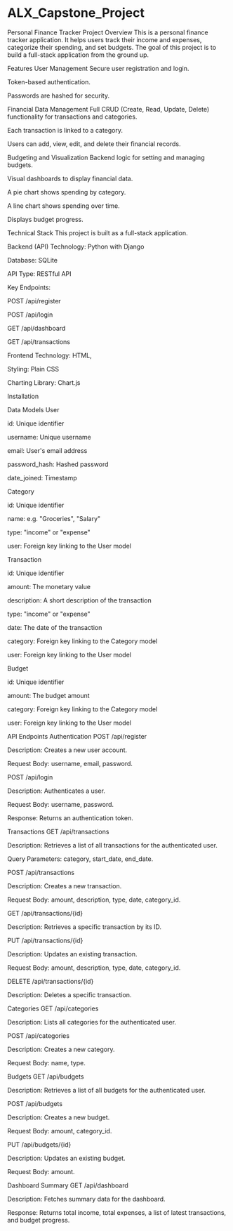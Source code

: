 # ALX_Capstone_Project

Personal Finance Tracker
Project Overview
This is a personal finance tracker application. It helps users track their income and expenses, categorize their spending, and set budgets. The goal of this project is to build a full-stack application from the ground up.

Features
User Management
Secure user registration and login.

Token-based authentication.

Passwords are hashed for security.

Financial Data Management
Full CRUD (Create, Read, Update, Delete) functionality for transactions and categories.

Each transaction is linked to a category.

Users can add, view, edit, and delete their financial records.

Budgeting and Visualization
Backend logic for setting and managing budgets.

Visual dashboards to display financial data.

A pie chart shows spending by category.

A line chart shows spending over time.

Displays budget progress.

Technical Stack
This project is built as a full-stack application.

Backend (API)
Technology: Python with Django

Database: SQLite

API Type: RESTful API

Key Endpoints:

POST /api/register

POST /api/login

GET /api/dashboard

GET /api/transactions

Frontend
Technology: HTML,

Styling: Plain CSS

Charting Library: Chart.js

Installation


Data Models
User

id: Unique identifier

username: Unique username

email: User's email address

password_hash: Hashed password

date_joined: Timestamp

Category

id: Unique identifier

name: e.g. "Groceries", "Salary"

type: "income" or "expense"

user: Foreign key linking to the User model

Transaction

id: Unique identifier

amount: The monetary value

description: A short description of the transaction

type: "income" or "expense"

date: The date of the transaction

category: Foreign key linking to the Category model

user: Foreign key linking to the User model

Budget

id: Unique identifier

amount: The budget amount

category: Foreign key linking to the Category model

user: Foreign key linking to the User model

API Endpoints
Authentication
POST /api/register

Description: Creates a new user account.

Request Body: username, email, password.

POST /api/login

Description: Authenticates a user.

Request Body: username, password.

Response: Returns an authentication token.

Transactions
GET /api/transactions

Description: Retrieves a list of all transactions for the authenticated user.

Query Parameters: category, start_date, end_date.

POST /api/transactions

Description: Creates a new transaction.

Request Body: amount, description, type, date, category_id.

GET /api/transactions/{id}

Description: Retrieves a specific transaction by its ID.

PUT /api/transactions/{id}

Description: Updates an existing transaction.

Request Body: amount, description, type, date, category_id.

DELETE /api/transactions/{id}

Description: Deletes a specific transaction.

Categories
GET /api/categories

Description: Lists all categories for the authenticated user.

POST /api/categories

Description: Creates a new category.

Request Body: name, type.

Budgets
GET /api/budgets

Description: Retrieves a list of all budgets for the authenticated user.

POST /api/budgets

Description: Creates a new budget.

Request Body: amount, category_id.

PUT /api/budgets/{id}

Description: Updates an existing budget.

Request Body: amount.

Dashboard Summary
GET /api/dashboard

Description: Fetches summary data for the dashboard.

Response: Returns total income, total expenses, a list of latest transactions, and budget progress.
